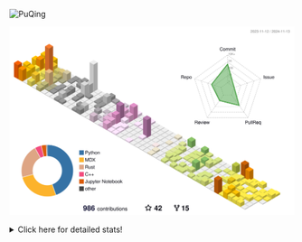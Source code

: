 ![PuQing](https://user-images.githubusercontent.com/27223114/171565019-9a56fae6-b08b-421f-99db-7e830da42371.png)

![](./profile-3d-contrib/profile-season-animate.svg)

<details>
<summary>Click here for detailed stats!</summary>

<!--START_SECTION:waka-->
![Lines of code](https://img.shields.io/badge/From%20Hello%20World%20I%27ve%20Written-1.2%20million%20lines%20of%20code-blue)

**🐱 My GitHub Data** 

> 📦 411.5 kB Used in GitHub's Storage 
 > 
> 🏆 687 Contributions in the Year 2024
 > 
> 🚫 Not Opted to Hire
 > 
> 📜 61 Public Repositories 
 > 
> 🔑 30 Private Repositories 
 > 
**I'm a Night 🦉** 

```text
🌞 Morning                462 commits         ██░░░░░░░░░░░░░░░░░░░░░░░   06.44 % 
🌆 Daytime                3055 commits        ███████████░░░░░░░░░░░░░░   42.60 % 
🌃 Evening                1553 commits        █████░░░░░░░░░░░░░░░░░░░░   21.65 % 
🌙 Night                  2102 commits        ███████░░░░░░░░░░░░░░░░░░   29.31 % 
```


📊 **This Week I Spent My Time On** 

```text
💬 Programming Languages: 
Browsing                 15 hrs 41 mins      ████████████░░░░░░░░░░░░░   47.87 % 
GitHubing                4 hrs 48 mins       ████░░░░░░░░░░░░░░░░░░░░░   14.67 % 
Searching                4 hrs 14 mins       ███░░░░░░░░░░░░░░░░░░░░░░   12.92 % 
Fish Touching            2 hrs 12 mins       ██░░░░░░░░░░░░░░░░░░░░░░░   06.72 % 
Typst                    2 hrs 3 mins        ██░░░░░░░░░░░░░░░░░░░░░░░   06.27 % 

🔥 Editors: 
Chrome                   27 hrs 26 mins      █████████████████████░░░░   83.72 % 
VS Code                  4 hrs 10 mins       ███░░░░░░░░░░░░░░░░░░░░░░   12.74 % 
fish                     1 hr 8 mins         █░░░░░░░░░░░░░░░░░░░░░░░░   03.49 % 
Obsidian                 1 min               ░░░░░░░░░░░░░░░░░░░░░░░░░   00.05 % 

💻 Operating System: 
Mac                      28 hrs 36 mins      ██████████████████████░░░   87.26 % 
WSL                      3 hrs 13 mins       ██░░░░░░░░░░░░░░░░░░░░░░░   09.81 % 
Linux                    57 mins             █░░░░░░░░░░░░░░░░░░░░░░░░   02.92 % 
```


<!--END_SECTION:waka-->
</details>
